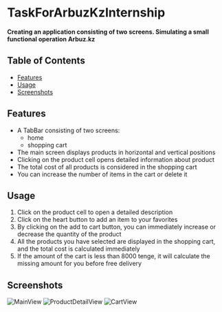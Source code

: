 # TaskForArbuzKzInternship
**Creating an application consisting of two screens. Simulating a small functional operation Arbuz.kz**
## Table of Contents
- [Features](Features)
- [Usage](Usage)
- [Screenshots](Screenshots)
## Features
- A TabBar consisting of two screens:
  - home
  - shopping cart
- The main screen displays products in horizontal and vertical positions
- Clicking on the product cell opens detailed information about product
- The total cost of all products is considered in the shopping cart
- You can increase the number of items in the cart or delete it
## Usage
1. Click on the product cell to open a detailed description
2. Click on the heart button to add an item to your favorites
3. By clicking on the add to cart button, you can immediately increase or decrease the quantity of the product
4. All the products you have selected are displayed in the shopping cart, and the total cost is calculated immediately
5. If the amount of the cart is less than 8000 tenge, it will calculate the missing amount for you before free delivery
## Screenshots
![MainView]([URL_изображения](https://github.com/mereybulatova/TaskArbuzKZ/issues/1#issue-2304800624))
![ProductDetailView](https://github.com/mereybulatova/TaskArbuzKZ/issues/2)
![CartView](https://github.com/mereybulatova/TaskArbuzKZ/issues/3)
